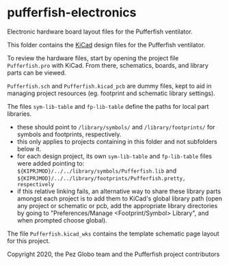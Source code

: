 # pufferfish-electronics

Electronic hardware board layout files for the Pufferfish ventilator.

This folder contains the [KiCad](https://kicad-pcb.org/) design files for the Pufferfish ventilator.

To review the hardware files, start by opening the project file `Pufferfish.pro` with KiCad. From there, schematics, boards, and library parts can be viewed.

`Pufferfish.sch` and `Pufferfish.kicad_pcb` are dummy files, kept to aid in managing project resources (eg. footprint and schematic library settings).

The files `sym-lib-table` and `fp-lib-table` define the paths for local part libraries. 
  * these should point to `/library/symbols/` and `/library/footprints/` for symbols and footprints, respectively. 
  * this only applies to projects containing in this folder and not subfolders below it. 
  * for each design project, its own `sym-lib-table` and `fp-lib-table` files were added pointing to: `${KIPRJMOD}/../../library/symbols/Pufferfish.lib` and `${KIPRJMOD}/../../library/footprints/Pufferfish.pretty, respectively`
  * if this relative linking fails, an alternative way to share these library parts amongst each project is to add them to KiCad's global library path (open any project or schematic or pcb, add the appropriate library directories by going to "Preferences/Manage <Footprint/Symbol> Library", and when prompted choose global).

The file `Pufferfish.kicad_wks` contains the template schematic page layout for this project.

Copyright 2020, the Pez Globo team and the Pufferfish project contributors